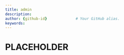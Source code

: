 ```yaml
---
title: admin       
description:                    
author: {github-id}             # Your GitHub alias.
keywords:
---
```


# PLACEHOLDER
